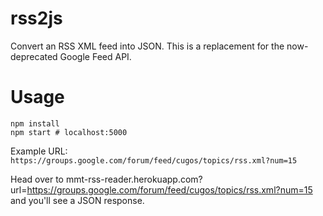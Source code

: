 # rss2js

Convert an RSS XML feed into JSON. This is a replacement for the now-deprecated Google Feed API.

# Usage

```shell
npm install
npm start # localhost:5000
```

Example URL: `https://groups.google.com/forum/feed/cugos/topics/rss.xml?num=15`

Head over to mmt-rss-reader.herokuapp.com?url=https://groups.google.com/forum/feed/cugos/topics/rss.xml?num=15 and you'll see a JSON response.
